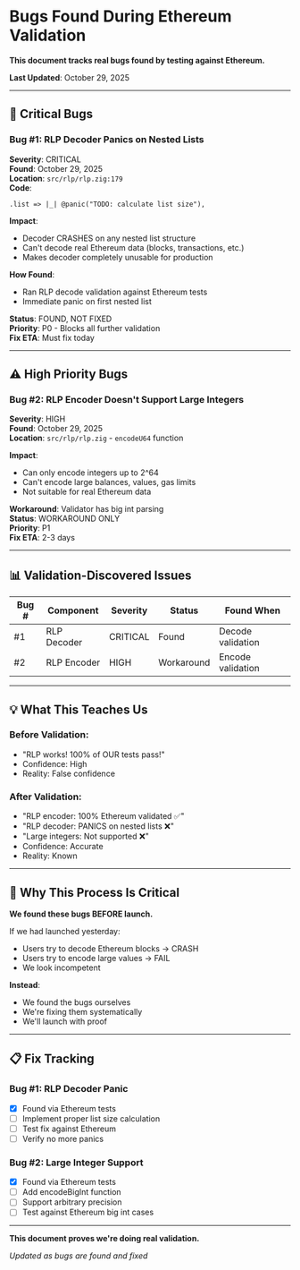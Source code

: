 # Bugs Found During Ethereum Validation

**This document tracks real bugs found by testing against Ethereum.**

**Last Updated**: October 29, 2025

---

## 🐛 Critical Bugs

### Bug #1: RLP Decoder Panics on Nested Lists
**Severity**: CRITICAL  
**Found**: October 29, 2025  
**Location**: `src/rlp/rlp.zig:179`  
**Code**:
```zig
.list => |_| @panic("TODO: calculate list size"),
```

**Impact**:  
- Decoder CRASHES on any nested list structure
- Can't decode real Ethereum data (blocks, transactions, etc.)
- Makes decoder completely unusable for production

**How Found**:  
- Ran RLP decode validation against Ethereum tests
- Immediate panic on first nested list

**Status**: FOUND, NOT FIXED  
**Priority**: P0 - Blocks all further validation  
**Fix ETA**: Must fix today

---

## ⚠️ High Priority Bugs

### Bug #2: RLP Encoder Doesn't Support Large Integers
**Severity**: HIGH  
**Found**: October 29, 2025  
**Location**: `src/rlp/rlp.zig` - `encodeU64` function

**Impact**:
- Can only encode integers up to 2^64
- Can't encode large balances, values, gas limits
- Not suitable for real Ethereum data

**Workaround**: Validator has big int parsing  
**Status**: WORKAROUND ONLY  
**Priority**: P1  
**Fix ETA**: 2-3 days

---

## 📊 Validation-Discovered Issues

| Bug # | Component | Severity | Status | Found When |
|-------|-----------|----------|--------|------------|
| #1 | RLP Decoder | CRITICAL | Found | Decode validation |
| #2 | RLP Encoder | HIGH | Workaround | Encode validation |

---

## 💡 What This Teaches Us

### Before Validation:
- "RLP works! 100% of OUR tests pass!"
- Confidence: High
- Reality: False confidence

### After Validation:
- "RLP encoder: 100% Ethereum validated ✅"
- "RLP decoder: PANICS on nested lists ❌"
- "Large integers: Not supported ❌"
- Confidence: Accurate
- Reality: Known

---

## 🎯 Why This Process Is Critical

**We found these bugs BEFORE launch.**

If we had launched yesterday:
- Users try to decode Ethereum blocks → CRASH
- Users try to encode large values → FAIL
- We look incompetent

**Instead**:
- We found the bugs ourselves
- We're fixing them systematically
- We'll launch with proof

---

## 📋 Fix Tracking

### Bug #1: RLP Decoder Panic
- [x] Found via Ethereum tests
- [ ] Implement proper list size calculation
- [ ] Test fix against Ethereum
- [ ] Verify no more panics

### Bug #2: Large Integer Support
- [x] Found via Ethereum tests
- [ ] Add encodeBigInt function
- [ ] Support arbitrary precision
- [ ] Test against Ethereum big int cases

---

**This document proves we're doing real validation.**

*Updated as bugs are found and fixed*


